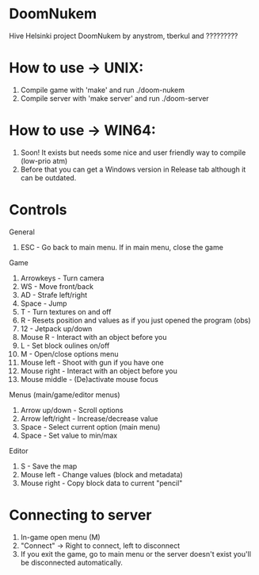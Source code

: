 # DoomNukem
Hive Helsinki project DoomNukem by anystrom, tberkul and ?????????

# How to use -> UNIX:
1. Compile game with 'make' and run ./doom-nukem
2. Compile server with 'make server' and run ./doom-server

# How to use -> WIN64:
1. Soon! It exists but needs some nice and user friendly way to compile (low-prio atm)
2. Before that you can get a Windows version in Release tab although it can be outdated.

# Controls

General
1. ESC - Go back to main menu. If in main menu, close the game

Game
1. Arrowkeys - Turn camera
2. WS - Move front/back
3. AD - Strafe left/right
4. Space - Jump
5. T - Turn textures on and off
6. R - Resets position and values as if you just opened the program (obs)
7. 12 - Jetpack up/down
8. Mouse R - Interact with an object before you
9. L - Set block oulines on/off
10. M - Open/close options menu
11. Mouse left - Shoot with gun if you have one
12. Mouse right - Interact with an object before you
13. Mouse middle - (De)activate mouse focus

Menus (main/game/editor menus)
1. Arrow up/down - Scroll options
2. Arrow left/right - Increase/decrease value
3. Space - Select current option (main menu)
4. Space - Set value to min/max

Editor
1. S - Save the map
2. Mouse left - Change values (block and metadata)
3. Mouse right - Copy block data to current "pencil"

# Connecting to server
1. In-game open menu (M)
2. "Connect" -> Right to connect, left to disconnect
3. If you exit the game, go to main menu or the server doesn't exist you'll be disconnected automatically.